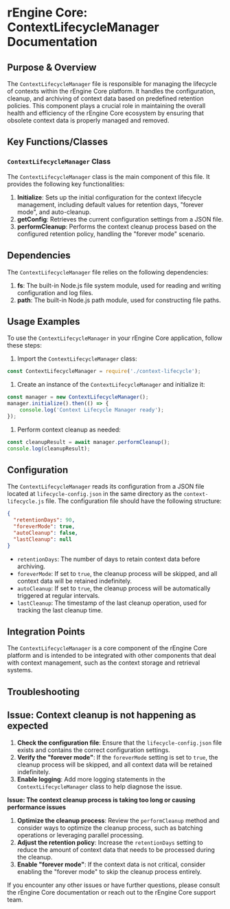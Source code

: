 # rEngine Core: ContextLifecycleManager Documentation

## Purpose & Overview

The `ContextLifecycleManager` file is responsible for managing the lifecycle of contexts within the rEngine Core platform. It handles the configuration, cleanup, and archiving of context data based on predefined retention policies. This component plays a crucial role in maintaining the overall health and efficiency of the rEngine Core ecosystem by ensuring that obsolete context data is properly managed and removed.

## Key Functions/Classes

### `ContextLifecycleManager` Class

The `ContextLifecycleManager` class is the main component of this file. It provides the following key functionalities:

1. **Initialize**: Sets up the initial configuration for the context lifecycle management, including default values for retention days, "forever mode", and auto-cleanup.
2. **getConfig**: Retrieves the current configuration settings from a JSON file.
3. **performCleanup**: Performs the context cleanup process based on the configured retention policy, handling the "forever mode" scenario.

## Dependencies

The `ContextLifecycleManager` file relies on the following dependencies:

1. **fs**: The built-in Node.js file system module, used for reading and writing configuration and log files.
2. **path**: The built-in Node.js path module, used for constructing file paths.

## Usage Examples

To use the `ContextLifecycleManager` in your rEngine Core application, follow these steps:

1. Import the `ContextLifecycleManager` class:

```javascript
const ContextLifecycleManager = require('./context-lifecycle');
```

1. Create an instance of the `ContextLifecycleManager` and initialize it:

```javascript
const manager = new ContextLifecycleManager();
manager.initialize().then(() => {
    console.log('Context Lifecycle Manager ready');
});
```

1. Perform context cleanup as needed:

```javascript
const cleanupResult = await manager.performCleanup();
console.log(cleanupResult);
```

## Configuration

The `ContextLifecycleManager` reads its configuration from a JSON file located at `lifecycle-config.json` in the same directory as the `context-lifecycle.js` file. The configuration file should have the following structure:

```json
{
  "retentionDays": 90,
  "foreverMode": true,
  "autoCleanup": false,
  "lastCleanup": null
}
```

- `retentionDays`: The number of days to retain context data before archiving.
- `foreverMode`: If set to `true`, the cleanup process will be skipped, and all context data will be retained indefinitely.
- `autoCleanup`: If set to `true`, the cleanup process will be automatically triggered at regular intervals.
- `lastCleanup`: The timestamp of the last cleanup operation, used for tracking the last cleanup time.

## Integration Points

The `ContextLifecycleManager` is a core component of the rEngine Core platform and is intended to be integrated with other components that deal with context management, such as the context storage and retrieval systems.

## Troubleshooting

## Issue: Context cleanup is not happening as expected

1. **Check the configuration file**: Ensure that the `lifecycle-config.json` file exists and contains the correct configuration settings.
2. **Verify the "forever mode"**: If the `foreverMode` setting is set to `true`, the cleanup process will be skipped, and all context data will be retained indefinitely.
3. **Enable logging**: Add more logging statements in the `ContextLifecycleManager` class to help diagnose the issue.

**Issue: The context cleanup process is taking too long or causing performance issues**

1. **Optimize the cleanup process**: Review the `performCleanup` method and consider ways to optimize the cleanup process, such as batching operations or leveraging parallel processing.
2. **Adjust the retention policy**: Increase the `retentionDays` setting to reduce the amount of context data that needs to be processed during the cleanup.
3. **Enable "forever mode"**: If the context data is not critical, consider enabling the "forever mode" to skip the cleanup process entirely.

If you encounter any other issues or have further questions, please consult the rEngine Core documentation or reach out to the rEngine Core support team.
